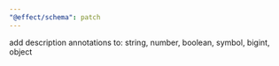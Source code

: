 ```yaml
---
"@effect/schema": patch
---
```


add description annotations to: string, number, boolean, symbol, bigint, object

